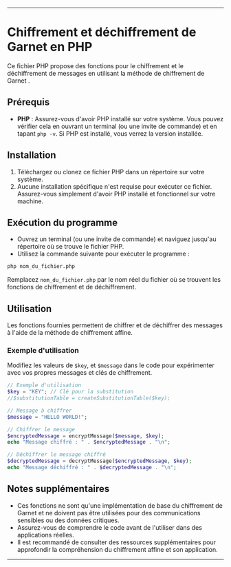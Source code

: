 

---

# Chiffrement et déchiffrement de Garnet  en PHP

Ce fichier PHP propose des fonctions pour le chiffrement et le déchiffrement de messages en utilisant la méthode de chiffrement de Garnet .

## Prérequis

- **PHP** : Assurez-vous d'avoir PHP installé sur votre système. Vous pouvez vérifier cela en ouvrant un terminal (ou une invite de commande) et en tapant `php -v`. Si PHP est installé, vous verrez la version installée.

## Installation

1. Téléchargez ou clonez ce fichier PHP dans un répertoire sur votre système.
2. Aucune installation spécifique n'est requise pour exécuter ce fichier. Assurez-vous simplement d'avoir PHP installé et fonctionnel sur votre machine.

## Exécution du programme

- Ouvrez un terminal (ou une invite de commande) et naviguez jusqu'au répertoire où se trouve le fichier PHP.
- Utilisez la commande suivante pour exécuter le programme :

```bash
php nom_du_fichier.php
```

Remplacez `nom_du_fichier.php` par le nom réel du fichier où se trouvent les fonctions de chiffrement et de déchiffrement.

## Utilisation

Les fonctions fournies permettent de chiffrer et de déchiffrer des messages à l'aide de la méthode de chiffrement affine.

### Exemple d'utilisation

Modifiez les valeurs de `$key`, et `$message` dans le code pour expérimenter avec vos propres messages et clés de chiffrement.

```php
// Exemple d'utilisation
$key = "KEY"; // Clé pour la substitution
//$substitutionTable = createSubstitutionTable($key);

// Message à chiffrer
$message = "HELLO WORLD!";

// Chiffrer le message
$encryptedMessage = encryptMessage($message, $key);
echo "Message chiffré : " . $encryptedMessage . "\n"; 

// Déchiffrer le message chiffré
$decryptedMessage = decryptMessage($encryptedMessage, $key);
echo "Message déchiffré : " . $decryptedMessage . "\n";
```

## Notes supplémentaires

- Ces fonctions ne sont qu'une implémentation de base du chiffrement de Garnet et ne doivent pas être utilisées pour des communications sensibles ou des données critiques.
- Assurez-vous de comprendre le code avant de l'utiliser dans des applications réelles.
- Il est recommandé de consulter des ressources supplémentaires pour approfondir la compréhension du chiffrement affine et son application.

---
